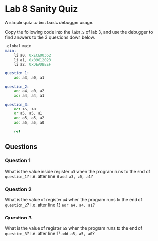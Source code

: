# Lab 8 Sanity Quiz

A simple quiz to test basic debugger usage.

Copy the following code into the `lab8.S` of lab 8, and use the debugger to find answers to the 3 questions down below.

```asm
.global main
main:
    li a0, 0xECE00362
    li a1, 0x09012023
    li a2, 0xDEADBEEF

question_1:
    add a3, a0, a1

question_2:
    and a4, a0, a2
    xor a4, a4, a1

question_3:
    not a5, a0
    or a5, a5, a1
    and a5, a5, a2
    add a5, a5, a0

    ret
```

## Questions

### Question 1

What is the value inside register `a3` when the program runs to the end of `question_1`? I.e. after line 8 `add a3, a0, a1`?

### Question 2

What is the value of register `a4` when the program runs to the end of `question_2`? I.e. after line 12 `eor a4, a4, a1`?

### Question 3

What is the value of register `a5` when the program runs to the end of `question_3`? I.e. after line 17 `add a5, a5, a0`?
